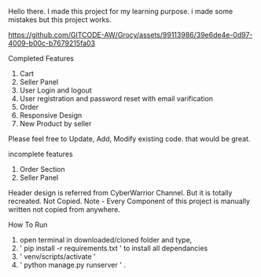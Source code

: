 Hello there. I made this project for my learning purpose. i made some mistakes but this project works.

https://github.com/GITCODE-AW/Grocy/assets/99113986/39e6de4e-0d97-4009-b00c-b7679215fa03

Completed Features
  1. Cart
  2. Seller Panel
  3. User Login and logout
  4. User registration and password reset with email varification
  5. Order
  6. Responsive Design
  7. New Product by seller

Please feel free to Update, Add, Modify existing code. that would be great.

incomplete features
  1. Order Section
  2. Seller Panel


Header design is referred from CyberWarrior Channel. But it is totally recreated. Not Copied.
Note - Every Component of this project is manually written not copied from anywhere.



How To Run
1. open terminal in downloaded/cloned folder and type,
2. ' pip install -r requirements.txt ' to install all dependancies
3. ' venv/scripts/activate ' 
4. ' python manage.py runserver ' .
